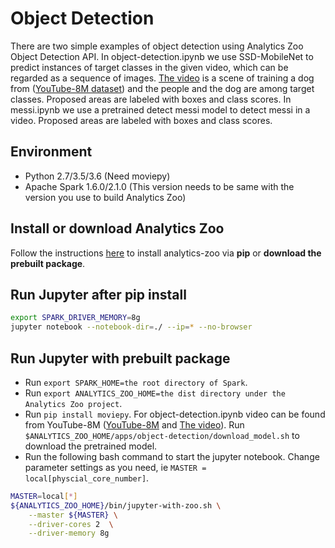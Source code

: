 # Object Detection
There are two simple examples of object detection using Analytics Zoo Object Detection API.
In object-detection.ipynb we use SSD-MobileNet to predict instances of target classes in the given video, which can be regarded as a sequence of images. [The video](https://www.youtube.com/watch?v=akcYAuaP4jw) is a scene of training a dog from ([YouTube-8M dataset](https://research.google.com/youtube8m/)) and the people and the dog are among target classes. Proposed areas are labeled with boxes and class scores.
In messi.ipynb we use a pretrained detect messi model to detect messi in a video. Proposed areas are labeled with boxes and class scores.

## Environment
* Python 2.7/3.5/3.6 (Need moviepy)
* Apache Spark 1.6.0/2.1.0 (This version needs to be same with the version you use to build Analytics Zoo)

## Install or download Analytics Zoo
Follow the instructions [here](https://analytics-zoo.github.io/master/#PythonUserGuide/install/) to install analytics-zoo via __pip__ or __download the prebuilt package__.

## Run Jupyter after pip install
```bash
export SPARK_DRIVER_MEMORY=8g
jupyter notebook --notebook-dir=./ --ip=* --no-browser
```

## Run Jupyter with prebuilt package
* Run `export SPARK_HOME=the root directory of Spark`.
* Run `export ANALYTICS_ZOO_HOME=the dist directory under the Analytics Zoo project`.
* Run `pip install moviepy`.
For object-detection.ipynb video can be found from YouTube-8M ([YouTube-8M](https://research.google.com/youtube8m/) and [The video](https://www.youtube.com/watch?v=akcYAuaP4jw)).
Run `$ANALYTICS_ZOO_HOME/apps/object-detection/download_model.sh` to download the pretrained model.
* Run the following bash command to start the jupyter notebook. Change parameter settings as you need, ie `MASTER = local[physcial_core_number]`.
```bash
MASTER=local[*]
${ANALYTICS_ZOO_HOME}/bin/jupyter-with-zoo.sh \
    --master ${MASTER} \
    --driver-cores 2  \
    --driver-memory 8g
```